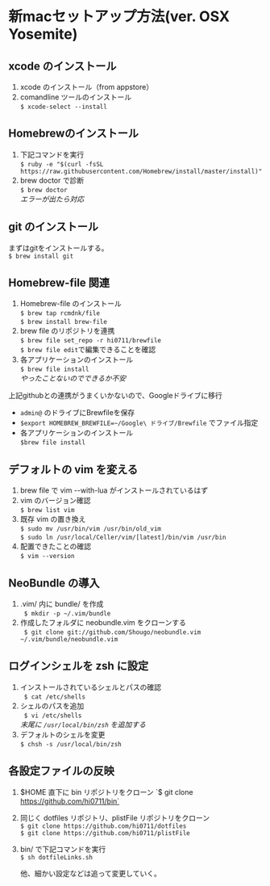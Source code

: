 # 新macセットアップ方法(ver. OSX Yosemite)

## xcode のインストール

1. xcode のインストール（from appstore）
2. comandline ツールのインストール  
   `$ xcode-select --install`

## Homebrewのインストール

1. 下記コマンドを実行  
   `$ ruby -e "$(curl -fsSL https://raw.githubusercontent.com/Homebrew/install/master/install)"`
2. brew doctor で診断  
   `$ brew doctor`  
   *エラーが出たら対応*

## git のインストール

まずはgitをインストールする。  
`$ brew install git`

## Homebrew-file 関連

1. Homebrew-file のインストール  
   `$ brew tap rcmdnk/file`  
   `$ brew install brew-file`
2. brew file のリポジトリを連携  
   `$ brew file set_repo -r hi0711/brewfile`  
   `$ brew file edit`で編集できることを確認
3. 各アプリケーションのインストール  
   `$ brew file install`  
   *やったことないのでできるか不安*

上記githubとの連携がうまくいかないので、Googleドライブに移行  
* `admin@` のドライブにBrewfileを保存  
* `$export HOMEBREW_BREWFILE=~/Google\ ドライブ/Brewfile` でファイル指定  
* 各アプリケーションのインストール  
    `$brew file install`

## デフォルトの vim を変える

1. brew file で vim --with-lua がインストールされているはず
2. vim のバージョン確認  
   `$ brew list vim`
3. 既存 vim の置き換え  
   `$ sudo mv /usr/bin/vim /usr/bin/old_vim`     
   `$ sudo ln /usr/local/Celler/vim/[latest]/bin/vim /usr/bin`
4. 配置できたことの確認  
   `$ vim --version`

## NeoBundle の導入

1. .vim/ 内に bundle/ を作成  
   ` $ mkdir -p ~/.vim/bundle`
2. 作成したフォルダに neobundle.vim をクローンする  
   ` $ git clone git://github.com/Shougo/neobundle.vim ~/.vim/bundle/neobundle.vim`

## ログインシェルを zsh に設定

1. インストールされているシェルとパスの確認  
   ` $ cat /etc/shells`
2. シェルのパスを追加  
   ` $ vi /etc/shells`  
   *末尾に `/usr/local/bin/zsh` を追加する*
3. デフォルトのシェルを変更  
   `$ chsh -s /usr/local/bin/zsh`

## 各設定ファイルの反映

1. $HOME 直下に bin リポジトリをクローン  
   `$ git clone https://github.com/hi0711/bin`
2. 同じく dotfiles リポジトリ、plistFile リポジトリをクローン  
   `$ git clone https://github.com/hi0711/dotfiles`  
   `$ git clone https://github.com/hi0711/plistFile`
3. bin/ で下記コマンドを実行  
   `$ sh dotfileLinks.sh`

   他、細かい設定などは追って変更していく。

